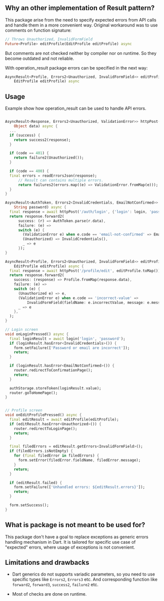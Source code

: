 ## Why an other implementation of Result pattern?

This package arise from the need to specify expected errors from API calls and handle them in a more convenient way. 
Original workaround was to use comments on function signature:
    
```dart
// Throws Unauthorized, InvalidFormField
Future<Profile> editProfile(EditProfile editProfile) async
```
But comments are not checked neither by compiler nor on runtime. So they become outdated and not reliable.

With operation_result package errors can be specified in the next way:

```dart
AsyncResult<Profile, Errors2<Unauthorized, InvalidFormField>> editProfile(
    EditProfile editProfile) async
```

## Usage

Example show how operation_result can be used to handle API errors. 

```dart

AsyncResult<Response, Errors2<Unauthorized, ValidationError>> httpPost(String path,
    Object data) async {
  ...
  if (success) {
    return success2(response);
  }

  if (code == 401) {
    return failure2(Unauthorized());
  }

  if (code == 400) {
  final errors = readErrorsJson(response);
      // Result can contains multiple errors.
      return failures2(errors.map((e) => ValidationError.fromMap(e)));
  }
}

AsyncResult<AuthToken, Errors2<InvalidCredentials, EmailNotConfirmed>> login(String login,
    String password) async {
  final response = await httpPost('/auth/login', {'login': login, 'password': password});
  return response.forward2(
      success: (r) => AuthToken.parse(r.data),
      failure: (e) =>
      switch (e) {
        (ValidationError e) when e.code == 'email-not-confirmed' => EmailNotConfirmed(),
        (Unauthorized) => InvalidCredentials(),
        _ => e
      });
}

AsyncResult<Profile, Errors2<Unauthorized, InvalidFormField>> editProfile(
    EditProfile editProfile) async {
  final response = await httpPost('/profile/edit', editProfile.toMap());
  return response.forward2(
    success: (response) => Profile.fromMap(response.data),
    failure: (e) =>
    switch (e) {
      (Unauthorized e) => e,
      (ValidationError e) when e.code == 'incorrect-value' =>
          InvalidFormField(fieldName: e.incorrectValue, message: e.message),
      _ => e
    },
  );
}

// Login screen
void onLoginPressed() async {
  final loginResult = await login('login', 'password');
  if (loginResult.hasError<InvalidCredentials>()) {
    form.setFailure(['Password or email are incorrect']);
    return;
  }

  if (loginResult.hasError<EmailNotConfirmed>()) {
    router.redirectToConfirmationPage();
    return;
  }

  authStorage.storeToken(loginResult.value);
  router.goToHomePage();
}


// Profile screen
void onEditProfilePressed() async {
  final editResult = await editProfile(editProfile);
  if (editResult.hasError<Unauthorized>()) {
    router.redirectToLoginPage();
    return;
  }

  final filedErrors = editResult.getErrors<InvalidFormField>();
  if (filedErrors.isNotEmpty) {
    for (final filedError in filedErrors) {
      form.setError(filedError.fieldName, filedError.message);
    }
    return;
  }

  if (editResult.failed) {
    form.setFailure(['Unhandled errors: ${editResult.errors}']);
    return;
  }

  form.setSuccess();
}

```

## What is package is not meant to be used for?

This package don't have a goal to replace exceptions as generic errors handling mechanism in Dart.
It is tailored for specific use case of "expected" errors, where usage of exceptions is not convenient.

## Limitations and drawbacks

* Dart generics do not supports variadic parameters, so you need to use specific types like `Errors2`, `Errors3` etc.
And corresponding function like `forward2`, `forward3`, `success2`, `failure2` etc.

* Most of checks are done on runtime.